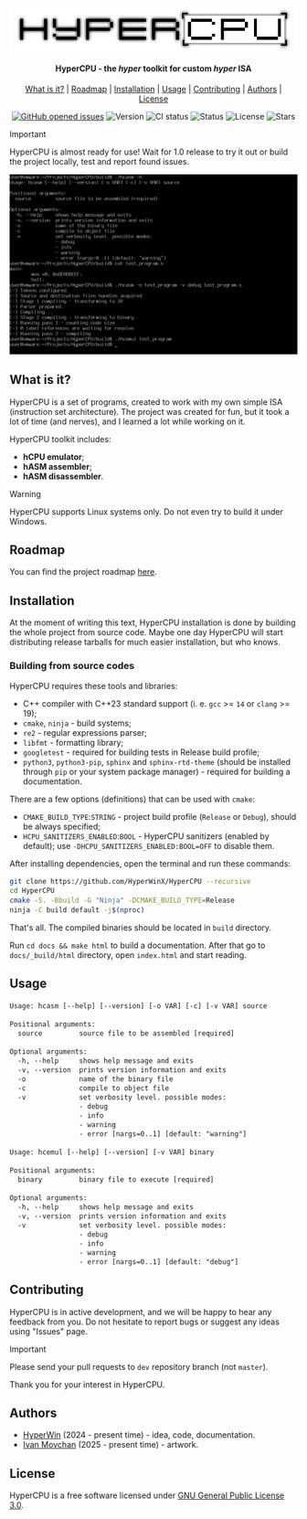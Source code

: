 <div align="center">
     <picture>
          <source media="(prefers-color-scheme: dark)" srcset="images/logo_dark.png">
          <source media="(prefers-color-scheme: light)" srcset="images/logo.png">
          <img alt="HyperCPU" src="images/logo.png">
     </picture>
</div>

<h4 align="center">HyperCPU - the <i>hyper</i> toolkit for custom <i>hyper</i> ISA</h4>

<p align="center">
	<a href="#what-is-it">What is it?</a>
	|
	<a href="#roadmap">Roadmap</a>
	|
	<a href="#installation">Installation</a>
	|
	<a href="#usage">Usage</a>
	|
	<a href="#contributing">Contributing</a>
	|
	<a href="#authors">Authors</a>
	|
	<a href="#license">License</a>
</p>

<p align="center">
     <a href="https://github.com/HyperWinX/HyperCPU/issues">
     <img src="https://img.shields.io/github/issues/HyperWinX/HyperCPU"
          alt="GitHub opened issues"></a>
     <img src="https://img.shields.io/badge/version-0.3.9-red"
          alt="Version">
     <img src="https://img.shields.io/github/actions/workflow/status/HyperWinX/HyperCPU/testing.yml?branch=dev"
          alt="CI status">
     <img src="https://img.shields.io/badge/status-in_development-red"
          alt="Status">
     <img src="https://img.shields.io/github/license/HyperWinX/HyperCPU"
          alt="License">
     <img src="https://img.shields.io/github/stars/HyperWinX/HyperCPU?color=lime"
          alt="Stars">
</p>

>[!IMPORTANT]
> HyperCPU is almost ready for use! Wait for 1.0 release to try it out or build the project locally, test and report found issues.

<img alt="HyperCPU screenshot" src="images/screenshot.png">

## What is it?

HyperCPU is a set of programs, created to work with my own simple ISA (instruction set architecture). The project was created for fun, but it took a lot of time (and nerves), and I learned a lot while working on it.

HyperCPU toolkit includes:
* **hCPU emulator**;
* **hASM assembler**;
* **hASM disassembler**.

>[!WARNING]
> HyperCPU supports Linux systems only. Do not even try to build it under Windows.

## Roadmap

You can find the project roadmap [here](ROADMAP.md).

## Installation

At the moment of writing this text, HyperCPU installation is done by building the whole project from source code. Maybe one day HyperCPU will start distributing release tarballs for much easier installation, but who knows.

### Building from source codes

HyperCPU requires these tools and libraries:

* C++ compiler with C++23 standard support (i. e. `gcc` >= `14` or `clang` >= 19);
* `cmake`, `ninja` - build systems;
* `re2` - regular expressions parser;
* `libfmt` - formatting library;
* `googletest` - required for building tests in Release build profile;
* `python3`, `python3-pip`, `sphinx` and `sphinx-rtd-theme` (should be installed through `pip` or your system package manager) - required for building a documentation.

There are a few options (definitions) that can be used with `cmake`:
* `CMAKE_BUILD_TYPE`:`STRING` - project build profile (`Release` or `Debug`), should be always specified;
* `HCPU_SANITIZERS_ENABLED`:`BOOL` - HyperCPU sanitizers (enabled by default); use `-DHCPU_SANITIZERS_ENABLED:BOOL=OFF` to disable them.

After installing dependencies, open the terminal and run these commands:

```bash
git clone https://github.com/HyperWinX/HyperCPU --recursive
cd HyperCPU
cmake -S. -Bbuild -G "Ninja" -DCMAKE_BUILD_TYPE=Release
ninja -C build default -j$(nproc)
```

That's all. The compiled binaries should be located in `build` directory.

Run `cd docs && make html` to build a documentation. After that go to `docs/_build/html` directory, open `index.html` and start reading.

## Usage

```
Usage: hcasm [--help] [--version] [-o VAR] [-c] [-v VAR] source

Positional arguments:
  source         source file to be assembled [required]

Optional arguments:
  -h, --help     shows help message and exits 
  -v, --version  prints version information and exits 
  -o             name of the binary file 
  -c             compile to object file 
  -v             set verbosity level. possible modes:
                 - debug
                 - info
                 - warning
                 - error [nargs=0..1] [default: "warning"]

Usage: hcemul [--help] [--version] [-v VAR] binary

Positional arguments:
  binary         binary file to execute [required]

Optional arguments:
  -h, --help     shows help message and exits 
  -v, --version  prints version information and exits 
  -v             set verbosity level. possible modes:
                 - debug
                 - info
                 - warning
                 - error [nargs=0..1] [default: "debug"]
```

## Contributing

HyperCPU is in active development, and we will be happy to hear any feedback from you. Do not hesitate to report bugs or suggest any ideas using "Issues" page.

>[!IMPORTANT]
>Please send your pull requests to `dev` repository branch (not `master`).

Thank you for your interest in HyperCPU.

## Authors

* [HyperWin](https://github.com/HyperWinX) (2024 - present time) - idea, code, documentation.
* [Ivan Movchan](https://github.com/ivan-movchan) (2025 - present time) - artwork.

## License

HyperCPU is a free software licensed under [GNU General Public License 3.0](LICENSE).
